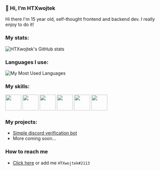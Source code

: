 ### 👋 Hi, I’m HTXwojtek

Hi there I'm 15 year old, self-thought frontend and backend dev. I really enjoy to do it!


### My stats:
![HTXwojtek's GitHub stats](https://github-readme-stats.vercel.app/api?username=HTXwojtek&bg_color=111111&border_radius=35&hide_border=false&border_color=817dff&title_color=817dff&text_color=5c5a91&show_icons=true&icon_color=5c5a91)
<!--![HTXwojtek's GitHub stats](https://github-readme-stats.vercel.app/api?username=HTXwojtek&show_icons=true&theme=onedark) i used this one-->

### Languages I use:

![My Most Used Languages](https://github-readme-stats.vercel.app/api/top-langs/?username=HTXwojtek&bg_color=111111&border_radius=35&hide_border=false&border_color=817dff&title_color=817dff&text_color=5c5a91&show_icons=true&icon_color=5c5a91)
<!--![Top Langs](https://github-readme-stats.vercel.app/api/top-langs/?username=HTXwojtek&layout=compact&theme=onedark)i use this one--><!--(https://github.com/anuraghazra/github-readme-stats)-->

### My skills:
<img src="https://user-images.githubusercontent.com/75257323/120930075-0a296a80-c6ec-11eb-9a9a-c7c930f51b75.png" width="50" height="50" /> <img src="https://user-images.githubusercontent.com/75257323/120930661-9046b080-c6ee-11eb-866e-9bc13f315873.png" width="50" height="50" /> <img src="https://user-images.githubusercontent.com/75257323/120930393-59bc6600-c6ed-11eb-8dac-943e1499c20b.png" width="50" height="50" /> <img src="https://user-images.githubusercontent.com/75257323/120930735-d26ff200-c6ee-11eb-9207-e7f76c34d138.png" width="50" height="50" />  <img src="https://user-images.githubusercontent.com/75257323/120930765-f7fcfb80-c6ee-11eb-86f6-7e2f3f06ee2a.png" width="50" height="50" /> <img src="https://user-images.githubusercontent.com/75257323/120930424-76589e00-c6ed-11eb-9618-07cf4ae1cfe4.png" width="50" height="50" />




### My projects:

* [Simple discord verification bot](https://github.com/HTXwojtek/Simple-Discord-verification-bot)
* More coming soon...


### How to reach me

- [Click here](https://discord.com/users/591899182793621527) or add me `HTXwojtek#2113`







<!---
- 👋 Hi, I’m @HTXalpha
- 👀 I’m in the process if creating a multipurpose discord bot.
- 🌱 I’m currently learning Javascript
- 📫 How to reach me ...
* You can reach me on discord HTXwojtek#2113
--->
<!---
HTXwojtek/HTXwojtek is a ✨ special ✨ repository because its `README.md` (this file) appears on your GitHub profile.
You can click the Preview link to take a look at your changes.
--->











<!--- 👋 Hi, I’m @HTXwojtek
- 👀 I’m interested in ...
- 🌱 I’m currently learning ...
- 💞️ I’m looking to collaborate on ...
- 📫 How to reach me ...--->

<!---
HTXwojtek/HTXwojtek is a ✨ special ✨ repository because its `README.md` (this file) appears on your GitHub profile.
You can click the Preview link to take a look at your changes.
--->
